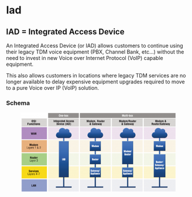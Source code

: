 # Iad
## IAD = Integrated Access Device

An Integrated Access Device (or IAD) allows customers to continue using their legacy TDM voice equipment (PBX, Channel Bank, etc...) without the need to invest in new Voice over Internet Protocol (VoIP) capable equipment. 

This also allows customers in locations where legacy TDM services are no longer available to delay expensive equipment upgrades required to move to a pure Voice over IP (VoIP) solution.

### Schema
<figure>
  <img src ="../image/iad.png" />
</figure>
